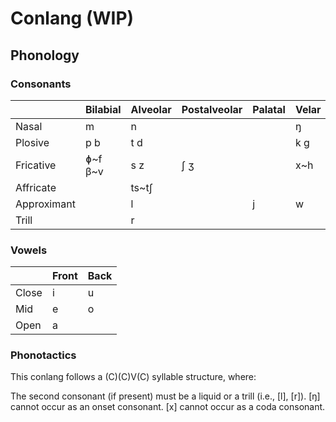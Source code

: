 # Conlang (WIP)

## Phonology

### Consonants

|             | Bilabial | Alveolar | Postalveolar | Palatal | Velar |
|-------------|----------|----------|--------------|---------|-------|
| Nasal       | m        | n        |              |         | ŋ     |
| Plosive     | p b      | t d      |              |         | k g   |
| Fricative   | ɸ\~f β\~v| s z      | ʃ ʒ          |         | x\~h  |
| Affricate   |          | ts\~tʃ   |              |         |       |
| Approximant |          | l        |              | j       | w     |
| Trill       |          | r        |              |         |       |

### Vowels

|       | Front | Back |
|-------|-------|------|
| Close | i     | u    |
| Mid   | e     | o    |
| Open  | a     |      |

### Phonotactics

This conlang follows a (C)(C)V(C) syllable structure, where:

The second consonant (if present) must be a liquid or a trill (i.e., [l], [r]).
[ŋ] cannot occur as an onset consonant.
[x] cannot occur as a coda consonant.
